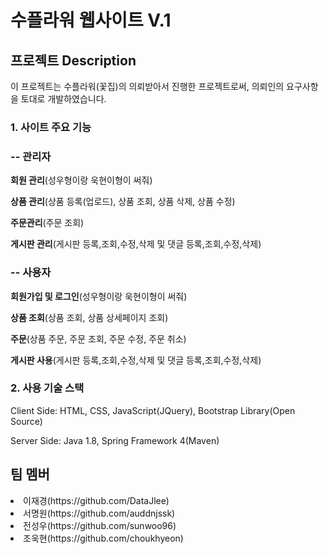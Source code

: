 # 수플라워 웹사이트 V.1

## 프로젝트 Description

이 프로젝트는 수플라워(꽃집)의 의뢰받아서 진행한 프로젝트로써, 의뢰인의 요구사항을 토대로 개발하였습니다.

### 1. 사이트 주요 기능
### -- 관리자

<b>회원 관리</b>(성우형이랑 욱현이형이 써줘)

<b>상품 관리</b>(상품 등록(업로드), 상품 조회, 상품 삭제, 상품 수정)

<b>주문관리</b>(주문 조회)

<b>게시판 관리</b>(게시판 등록,조회,수정,삭제 및 댓글 등록,조회,수정,삭제)

### -- 사용자

<b>회원가입 및 로그인</b>(성우형이랑 욱현이형이 써줘)

<b>상품 조회</b>(상품 조회, 상품 상세페이지 조회)

<b>주문</b>(상품 주문, 주문 조회, 주문 수정, 주문 취소)

<b>게시판 사용</b>(게시판 등록,조회,수정,삭제 및 댓글 등록,조회,수정,삭제)


### 2. 사용 기술 스택
Client Side: HTML, CSS, JavaScript(JQuery), Bootstrap Library(Open Source)

Server Side: Java 1.8, Spring Framework 4(Maven) 


## 팀 멤버
<li>이재경(https://github.com/DataJlee)</li>
<li>서명원(https://github.com/auddnjssk)</li> 
<li>전성우(https://github.com/sunwoo96)</li>
<li>조욱현(https://github.com/choukhyeon)</li>
